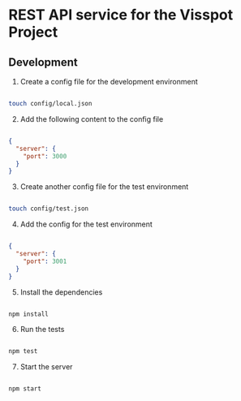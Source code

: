 # REST API service for the Visspot Project

## Development

1. Create a config file for the development environment
```bash

touch config/local.json

```

2. Add the following content to the config file
```json

{
  "server": {
    "port": 3000
  }
}

```
3. Create another config file for the test environment
```bash

touch config/test.json

```

4. Add the config for the test environment
```json

{
  "server": {
    "port": 3001
  }
}

```

5. Install the dependencies
```bash

npm install

```

6. Run the tests
```bash

npm test

```

7. Start the server
```bash

npm start

```

